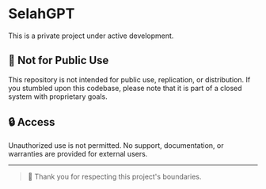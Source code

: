 # SelahGPT

This is a private project under active development.

## 🚫 Not for Public Use

This repository is not intended for public use, replication, or distribution.
If you stumbled upon this codebase, please note that it is part of a closed system with proprietary goals.

## 🔒 Access

Unauthorized use is not permitted.
No support, documentation, or warranties are provided for external users.

---

> 🙏 Thank you for respecting this project's boundaries.
